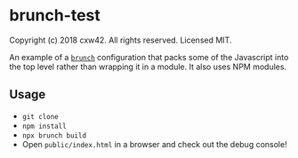 # brunch-test

Copyright (c) 2018 cxw42.  All rights reserved.  Licensed MIT.

An example of a [`brunch`](https://brunch.io/) configuration that packs some
of the Javascript into the top level rather than wrapping it in a module.
It also uses NPM modules.

## Usage

 - `git clone`
 - `npm install`
 - `npx brunch build`
 - Open `public/index.html` in a browser and check out the debug console!

